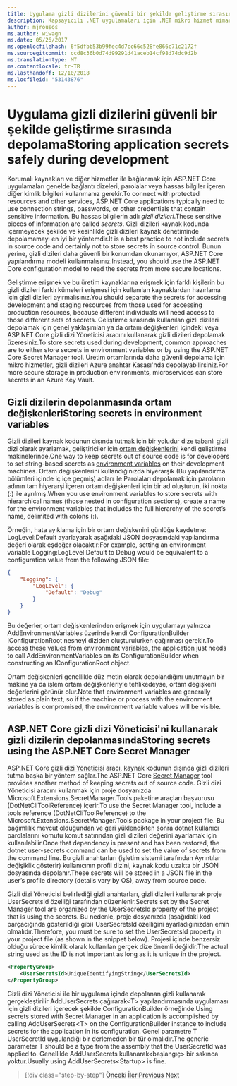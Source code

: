 ```yaml
---
title: Uygulama gizli dizilerini güvenli bir şekilde geliştirme sırasında depolama
description: Kapsayıcılı .NET uygulamaları için .NET mikro hizmet mimarisi | Uygulama gizli dizilerini güvenli bir şekilde geliştirme sırasında depolama
author: mjrousos
ms.author: wiwagn
ms.date: 05/26/2017
ms.openlocfilehash: 6f5dfbb53b99fec4d7cc66c528fe866c71c2172f
ms.sourcegitcommit: ccd8c36b0d74d99291d41aceb14cf98d74dc9d2b
ms.translationtype: MT
ms.contentlocale: tr-TR
ms.lasthandoff: 12/10/2018
ms.locfileid: "53143876"
---
```

# <a name="storing-application-secrets-safely-during-development"></a><span data-ttu-id="31a29-103">Uygulama gizli dizilerini güvenli bir şekilde geliştirme sırasında depolama</span><span class="sxs-lookup"><span data-stu-id="31a29-103">Storing application secrets safely during development</span></span>

<span data-ttu-id="31a29-104">Korumalı kaynakları ve diğer hizmetler ile bağlanmak için ASP.NET Core uygulamaları genelde bağlantı dizeleri, parolalar veya hassas bilgiler içeren diğer kimlik bilgileri kullanmanız gerekir.</span><span class="sxs-lookup"><span data-stu-id="31a29-104">To connect with protected resources and other services, ASP.NET Core applications typically need to use connection strings, passwords, or other credentials that contain sensitive information.</span></span> <span data-ttu-id="31a29-105">Bu hassas bilgilerin adlı *gizli dizileri*.</span><span class="sxs-lookup"><span data-stu-id="31a29-105">These sensitive pieces of information are called *secrets*.</span></span> <span data-ttu-id="31a29-106">Gizli dizileri kaynak kodunda içermeyecek şekilde ve kesinlikle gizli dizileri kaynak denetiminde depolamamayı en iyi bir yöntemdir.</span><span class="sxs-lookup"><span data-stu-id="31a29-106">It is a best practice to not include secrets in source code and certainly not to store secrets in source control.</span></span> <span data-ttu-id="31a29-107">Bunun yerine, gizli dizileri daha güvenli bir konumdan okunamıyor, ASP.NET Core yapılandırma modeli kullanmalısınız.</span><span class="sxs-lookup"><span data-stu-id="31a29-107">Instead, you should use the ASP.NET Core configuration model to read the secrets from more secure locations.</span></span>

<span data-ttu-id="31a29-108">Geliştirme erişmek ve bu üretim kaynaklarına erişmek için farklı kişilerin bu gizli dizileri farklı kümeleri erişmesi için kullanılan kaynaklardan hazırlama için gizli dizileri ayırmalısınız.</span><span class="sxs-lookup"><span data-stu-id="31a29-108">You should separate the secrets for accessing development and staging resources from those used for accessing production resources, because different individuals will need access to those different sets of secrets.</span></span> <span data-ttu-id="31a29-109">Geliştirme sırasında kullanılan gizli dizileri depolamak için genel yaklaşımları ya da ortam değişkenleri içindeki veya ASP.NET Core gizli dizi Yöneticisi aracını kullanarak gizli dizileri depolamak üzeresiniz.</span><span class="sxs-lookup"><span data-stu-id="31a29-109">To store secrets used during development, common approaches are to either store secrets in environment variables or by using the ASP.NET Core Secret Manager tool.</span></span> <span data-ttu-id="31a29-110">Üretim ortamlarında daha güvenli depolama için mikro hizmetler, gizli dizileri Azure anahtar Kasası'nda depolayabilirsiniz.</span><span class="sxs-lookup"><span data-stu-id="31a29-110">For more secure storage in production environments, microservices can store secrets in an Azure Key Vault.</span></span>

## <a name="storing-secrets-in-environment-variables"></a><span data-ttu-id="31a29-111">Gizli dizilerin depolanmasında ortam değişkenleri</span><span class="sxs-lookup"><span data-stu-id="31a29-111">Storing secrets in environment variables</span></span>

<span data-ttu-id="31a29-112">Gizli dizileri kaynak kodunun dışında tutmak için bir yoludur dize tabanlı gizli dizi olarak ayarlamak, geliştiriciler için [ortam değişkenlerini](https://docs.microsoft.com/aspnet/core/security/app-secrets#environment-variables) kendi geliştirme makinelerinde.</span><span class="sxs-lookup"><span data-stu-id="31a29-112">One way to keep secrets out of source code is for developers to set string-based secrets as [environment variables](https://docs.microsoft.com/aspnet/core/security/app-secrets#environment-variables) on their development machines.</span></span> <span data-ttu-id="31a29-113">Ortam değişkenlerini kullandığınızda hiyerarşik (Bu yapılandırma bölümleri içinde iç içe geçmiş) adları ile Parolaları depolamak için parolanın adının tam hiyerarşi içeren ortam değişkenleri için bir ad oluşturun, iki nokta (:) ile ayrılmış.</span><span class="sxs-lookup"><span data-stu-id="31a29-113">When you use environment variables to store secrets with hierarchical names (those nested in configuration sections), create a name for the environment variables that includes the full hierarchy of the secret’s name, delimited with colons (:).</span></span>

<span data-ttu-id="31a29-114">Örneğin, hata ayıklama için bir ortam değişkenini günlüğe kaydetme: LogLevel:Default ayarlayarak aşağıdaki JSON dosyasındaki yapılandırma değeri olarak eşdeğer olacaktır:</span><span class="sxs-lookup"><span data-stu-id="31a29-114">For example, setting an environment variable Logging:LogLevel:Default to Debug would be equivalent to a configuration value from the following JSON file:</span></span>

```json
{
    "Logging": {
        "LogLevel": {
            "Default": "Debug"
        }
    }
}
```

<span data-ttu-id="31a29-115">Bu değerler, ortam değişkenlerinden erişmek için uygulamayı yalnızca AddEnvironmentVariables üzerinde kendi ConfigurationBuilder IConfigurationRoot nesneyi diziden oluşturulurken çağırması gerekir.</span><span class="sxs-lookup"><span data-stu-id="31a29-115">To access these values from environment variables, the application just needs to call AddEnvironmentVariables on its ConfigurationBuilder when constructing an IConfigurationRoot object.</span></span>

<span data-ttu-id="31a29-116">Ortam değişkenleri genellikle düz metin olarak depolandığını unutmayın bir makine ya da işlem ortam değişkenleriyle tehlikedeyse, ortam değişkeni değerlerini görünür olur.</span><span class="sxs-lookup"><span data-stu-id="31a29-116">Note that environment variables are generally stored as plain text, so if the machine or process with the environment variables is compromised, the environment variable values will be visible.</span></span>

## <a name="storing-secrets-using-the-aspnet-core-secret-manager"></a><span data-ttu-id="31a29-117">ASP.NET Core gizli dizi Yöneticisi'ni kullanarak gizli dizilerin depolanmasında</span><span class="sxs-lookup"><span data-stu-id="31a29-117">Storing secrets using the ASP.NET Core Secret Manager</span></span>

<span data-ttu-id="31a29-118">ASP.NET Core [gizli dizi Yöneticisi](https://docs.microsoft.com/aspnet/core/security/app-secrets#secret-manager) aracı, kaynak kodunun dışında gizli dizileri tutma başka bir yöntem sağlar.</span><span class="sxs-lookup"><span data-stu-id="31a29-118">The ASP.NET Core [Secret Manager](https://docs.microsoft.com/aspnet/core/security/app-secrets#secret-manager) tool provides another method of keeping secrets out of source code.</span></span> <span data-ttu-id="31a29-119">Gizli dizi Yöneticisi aracını kullanmak için proje dosyanızda Microsoft.Extensions.SecretManager.Tools paketine araçları başvurusu (DotNetCliToolReference) içerir.</span><span class="sxs-lookup"><span data-stu-id="31a29-119">To use the Secret Manager tool, include a tools reference (DotNetCliToolReference) to the Microsoft.Extensions.SecretManager.Tools package in your project file.</span></span> <span data-ttu-id="31a29-120">Bu bağımlılık mevcut olduğundan ve geri yüklendikten sonra dotnet kullanıcı parolalarını komutu komut satırından gizli dizileri değerini ayarlamak için kullanılabilir.</span><span class="sxs-lookup"><span data-stu-id="31a29-120">Once that dependency is present and has been restored, the dotnet user-secrets command can be used to set the value of secrets from the command line.</span></span> <span data-ttu-id="31a29-121">Bu gizli anahtarları (işletim sistemi tarafından Ayrıntılar değişiklik gösterir) kullanıcının profil dizini, kaynak kodu uzakta bir JSON dosyasında depolanır.</span><span class="sxs-lookup"><span data-stu-id="31a29-121">These secrets will be stored in a JSON file in the user’s profile directory (details vary by OS), away from source code.</span></span>

<span data-ttu-id="31a29-122">Gizli dizi Yöneticisi belirlediği gizli anahtarları, gizli dizileri kullanarak proje UserSecretsId özelliği tarafından düzenlenir.</span><span class="sxs-lookup"><span data-stu-id="31a29-122">Secrets set by the Secret Manager tool are organized by the UserSecretsId property of the project that is using the secrets.</span></span> <span data-ttu-id="31a29-123">Bu nedenle, proje dosyanızda (aşağıdaki kod parçacığında gösterildiği gibi) UserSecretsId özelliğini ayarladığınızdan emin olmalıdır.</span><span class="sxs-lookup"><span data-stu-id="31a29-123">Therefore, you must be sure to set the UserSecretsId property in your project file (as shown in the snippet below).</span></span> <span data-ttu-id="31a29-124">Projesi içinde benzersiz olduğu sürece kimlik olarak kullanılan gerçek dize önemli değildir.</span><span class="sxs-lookup"><span data-stu-id="31a29-124">The actual string used as the ID is not important as long as it is unique in the project.</span></span>

```xml
<PropertyGroup>
    <UserSecretsId>UniqueIdentifyingString</UserSecretsId>
</PropertyGroup>
```

<span data-ttu-id="31a29-125">Gizli dizi Yöneticisi ile bir uygulama içinde depolanan gizli kullanarak gerçekleştirilir AddUserSecrets çağırarak&lt;T&gt; yapılandırmasında uygulaması için gizli dizileri içerecek şekilde ConfigurationBuilder örneğinde.</span><span class="sxs-lookup"><span data-stu-id="31a29-125">Using secrets stored with Secret Manager in an application is accomplished by calling AddUserSecrets&lt;T&gt; on the ConfigurationBuilder instance to include secrets for the application in its configuration.</span></span> <span data-ttu-id="31a29-126">Genel parametre T UserSecretId uygulandığı bir derlemeden bir tür olmalıdır.</span><span class="sxs-lookup"><span data-stu-id="31a29-126">The generic parameter T should be a type from the assembly that the UserSecretId was applied to.</span></span> <span data-ttu-id="31a29-127">Genellikle AddUserSecrets kullanarak&lt;başlangıç&gt; bir sakınca yoktur.</span><span class="sxs-lookup"><span data-stu-id="31a29-127">Usually using AddUserSecrets&lt;Startup&gt; is fine.</span></span>


>[!div class="step-by-step"]
><span data-ttu-id="31a29-128">[Önceki](authorization-net-microservices-web-applications.md)
>[İleri](azure-key-vault-protects-secrets.md)</span><span class="sxs-lookup"><span data-stu-id="31a29-128">[Previous](authorization-net-microservices-web-applications.md)
[Next](azure-key-vault-protects-secrets.md)</span></span>